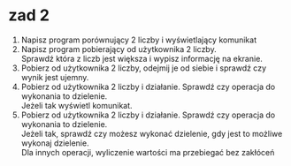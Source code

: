# zad 2

1. Napisz program porównujący 2 liczby i wyświetlający komunikat
2. Napisz program pobierający od użytkownika 2 liczby.  
Sprawdź która z liczb jest większa i wypisz informację na ekranie.
3. Pobierz od użytkownika 2 liczby, odejmij je od siebie i sprawdź czy wynik jest ujemny.
4. Pobierz od użytkownika 2 liczby i działanie. Sprawdź czy operacja do wykonania to dzielenie.  
Jeżeli tak wyświetl komunikat.
5. Pobierz od użytkownika 2 liczby i działanie. Sprawdź czy operacja do wykonania to dzielenie.  
Jeżeli tak, sprawdź czy możesz wykonać dzielenie, gdy jest to możliwe wykonaj dzielenie.  
Dla innych operacji, wyliczenie wartości ma przebiegać bez zakłóceń 
